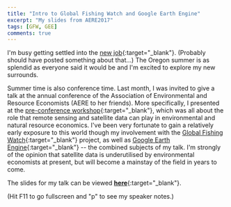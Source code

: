 ```yaml
---
title: "Intro to Global Fishing Watch and Google Earth Engine"
excerpt: "My slides from AERE2017"
tags: [GFW, GEE]
comments: true
---
```


I'm busy getting settled into the [new job](http://economics.uoregon.edu/2017/04/05/meet-the-new-faculty-mark-colas-grant-mcdermott-woan-foong-wong/){:target="_blank"}. (Probably should have posted something about that...) The Oregon summer is as splendid as everyone said it would be and I'm excited to explore my new surrounds.

Summer time is also conference time. Last month, I was invited to give a talk at the annual conference of the Association of Environmental and Resource Economists (AERE to her friends). More specifically, I presented at the [pre-conference workshop](http://www.aere.org/assets/docs/pre-conference%20workshop.pdf){:target="_blank"}, which was all about the role that remote sensing and satellite data can play in environmental and natural resource economics. I've been very fortunate to gain a relatively early exposure to this world though my involvement with the [Global Fishing Watch](http://globalfishingwatch.org/){:target="_blank"} project, as well as [Google Earth Engine](https://earthengine.google.com/){:target="_blank"} -- the combined subjects of my talk. I'm strongly of the opinion that satellite data is underutilised by environmental economists at present, but will become a mainstay of the field in years to come.

The slides for my talk can be viewed [**here**](https://rawgit.com/grantmcdermott/aere2017/master/slides.html){:target="_blank"}.

(Hit F11 to go fullscreen and "p" to see my speaker notes.)
